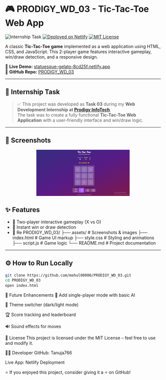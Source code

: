 # 🎮 PRODIGY_WD_03 - Tic-Tac-Toe Web App

![Internship Task](https://img.shields.io/badge/Prodigy%20InfoTech-Internship%20Task-blueviolet)
[![Deployed on Netlify](https://img.shields.io/badge/Deployed%20on-Netlify-00C7B7?logo=netlify&logoColor=white)](https://statuesque-gelato-8cd25f.netlify.app/)
[![MIT License](https://img.shields.io/badge/License-MIT-green.svg)](#license)

A classic **Tic-Tac-Toe game** implemented as a web application using HTML, CSS, and JavaScript. This 2-player game features interactive gameplay, win/draw detection, and a responsive design.

🔗 **Live Demo:** [statuesque-gelato-8cd25f.netlify.app](https://statuesque-gelato-8cd25f.netlify.app/)  
📁 **GitHub Repo:** [PRODIGY_WD_03](https://github.com/mehul00000/PRODIGY_WD_03)

---

## 📌 Internship Task

> ✅ This project was developed as **Task 03** during my **Web Development Internship at [Prodigy InfoTech](https://prodigyinfotech.dev/)**.  
> The task was to create a fully functional **Tic-Tac-Toe Web Application** with a user-friendly interface and win/draw logic.

---
## 📸 Screenshots

<p align="center">
  <img src="https://github.com/HENRY-AIFST/PRODIGY_WD_03/blob/main/dist/assest/cross1.png" alt="Tic-Tac-Toe UI" width="60%" />
  </p>


## ✨ Features

- 🎯 Two-player interactive gameplay (X vs O)
- 🚀 Instant win or draw detection
- 🔁 Re
PRODIGY_WD_03/
├── assets/ # Screenshots & images
├── index.html # Game UI markup
├── style.css # Styling and animations
├── script.js # Game logic
└── README.md # Project documentation


---

## ⚙️ How to Run Locally

```bash
git clone https://github.com/mehul00000/PRODIGY_WD_03.git
cd PRODIGY_WD_03
open index.html
```
🌟 Future Enhancements
🤖 Add single-player mode with basic AI

🎨 Theme switcher (dark/light mode)

🏆 Score tracking and leaderboard

🔊 Sound effects for moves

📄 License
This project is licensed under the MIT License – feel free to use and modify it.

👨‍💻 Developer
GitHub: Tanuja766


Live App: Netlify Deployment

⭐ If you enjoyed this project, consider giving it a ⭐ on GitHub!


